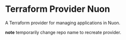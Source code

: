 # Terraform Provider Nuon

A Terraform provider for managing applications in Nuon.

**note** temporarily change repo name to recreate provider.

